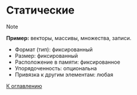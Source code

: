 # Статические

> [!NOTE]
> **Пример:** векторы, массивы, множества, записи.

- Формат (тип): фиксированный
- Размер: фиксированный
- Расположение в памяти: фиксированное
- Упорядоченность: опциональна
- Привязка к другим элементам: любая

[К оглавлению](../README.md)
